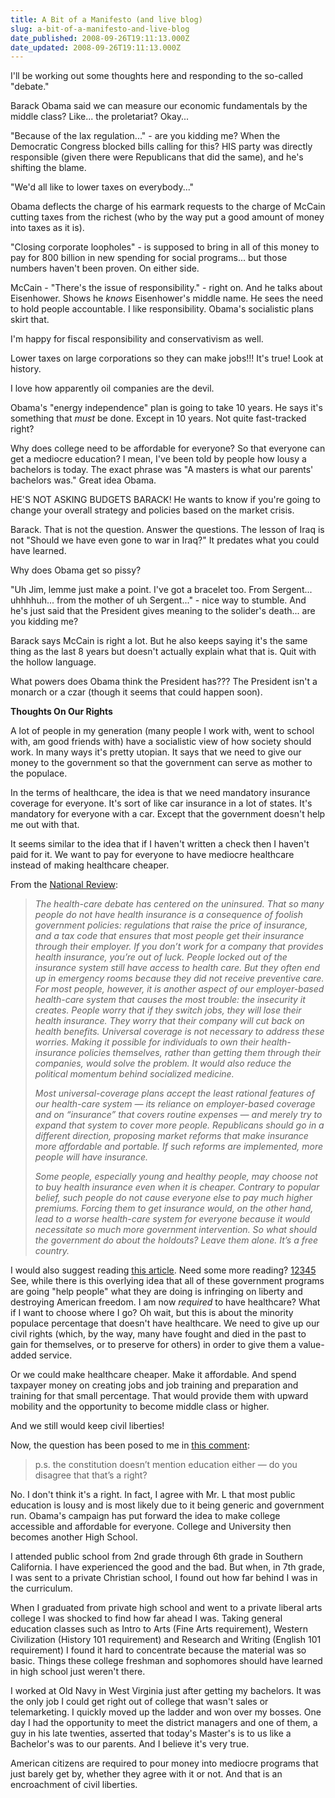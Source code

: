 ```yaml
---
title: A Bit of a Manifesto (and live blog)
slug: a-bit-of-a-manifesto-and-live-blog
date_published: 2008-09-26T19:11:13.000Z
date_updated: 2008-09-26T19:11:13.000Z
---
```


I'll be working out some thoughts here and responding to the so-called "debate."

Barack Obama said we can measure our economic fundamentals by the middle class? Like... the proletariat? Okay...

"Because of the lax regulation..." - are you kidding me? When the Democratic Congress blocked bills calling for this? HIS party was directly responsible (given there were Republicans that did the same), and he's shifting the blame.

"We'd all like to lower taxes on everybody..."

Obama deflects the charge of his earmark requests to the charge of McCain cutting taxes from the richest (who by the way put a good amount of money into taxes as it is).

"Closing corporate loopholes" - is supposed to bring in all of this money to pay for 800 billion in new spending for social programs... but those numbers haven't been proven. On either side.

McCain - "There's the issue of responsibility." - right on. And he talks about Eisenhower. Shows he *knows* Eisenhower's middle name. He sees the need to hold people accountable. I like responsibility. Obama's socialistic plans skirt that.

I'm happy for fiscal responsibility and conservativism as well.

Lower taxes on large corporations so they can make jobs!!! It's true! Look at history.

I love how apparently oil companies are the devil.

Obama's "energy independence" plan is going to take 10 years. He says it's something that *must* be done. Except in 10 years. Not quite fast-tracked right?

Why does college need to be affordable for everyone? So that everyone can get a mediocre education? I mean, I've been told by people how lousy a bachelors is today. The exact phrase was "A masters is what our parents' bachelors was." Great idea Obama.

HE'S NOT ASKING BUDGETS BARACK! He wants to know if you're going to change your overall strategy and policies based on the market crisis.

Barack. That is not the question. Answer the questions. The lesson of Iraq is not "Should we have even gone to war in Iraq?" It predates what you could have learned.

Why does Obama get so pissy?

"Uh Jim, lemme just make a point. I've got a bracelet too. From Sergent... uhhhhuh... from the mother of uh Sergent..." - nice way to stumble. And he's just said that the President gives meaning to the solider's death... are you kidding me?

Barack says McCain is right a lot. But he also keeps saying it's the same thing as the last 8 years but doesn't actually explain what that is. Quit with the hollow language.

What powers does Obama think the President has??? The President isn't a monarch or a czar (though it seems that could happen soon).

**Thoughts On Our Rights**

A lot of people in my generation (many people I work with, went to school with, am good friends with) have a socialistic view of how society should work. In many ways it's pretty utopian. It says that we need to give our money to the government so that the government can serve as mother to the populace.

In the terms of healthcare, the idea is that we need mandatory insurance coverage for everyone. It's sort of like car insurance in a lot of states. It's mandatory for everyone with a car. Except that the government doesn't help me out with that.

It seems similar to the idea that if I haven't written a check then I haven't paid for it. We want to pay for everyone to have mediocre healthcare instead of making healthcare cheaper.

From the [National Review](http://article.nationalreview.com/?q=ZWFkZDBlNjk3YjFhMDE1MWVlODc5NGM4MmQ4MmRhMTM=):

> *The health-care debate has centered on the uninsured. That so many people do not have health insurance is a consequence of foolish government policies: regulations that raise the price of insurance, and a tax code that ensures that most people get their insurance through their employer. If you don’t work for a company that provides health insurance, you’re out of luck. People locked out of the insurance system still have access to health care. But they often end up in emergency rooms because they did not receive preventive care.*
> *For most people, however, it is another aspect of our employer-based health-care system that causes the most trouble: the insecurity it creates. People worry that if they switch jobs, they will lose their health insurance. They worry that their company will cut back on health benefits. Universal coverage is not necessary to address these worries. Making it possible for individuals to own their health-insurance policies themselves, rather than getting them through their companies, would solve the problem. It would also reduce the political momentum behind socialized medicine.*
> 
> *Most universal-coverage plans accept the least rational features of our health-care system — its reliance on employer-based coverage and on “insurance” that covers routine expenses — and merely try to expand that system to cover more people. Republicans should go in a different direction, proposing market reforms that make insurance more affordable and portable. If such reforms are implemented, more people will have insurance.*
> 
> *Some people, especially young and healthy people, may choose not to buy health insurance even when it is cheaper. Contrary to popular belief, such people do not cause everyone else to pay much higher premiums. Forcing them to get insurance would, on the other hand, lead to a worse health-care system for everyone because it would necessitate so much more government intervention. So what should the government do about the holdouts? Leave them alone. It’s a free country.*

I would also suggest reading [this article](http://article.nationalreview.com/?q=MjY5OWFjMGE2N2UyMDdkNTRmMmQ1YTVkZjJhMzhkYmI=). Need some more reading? [1](http://socglory.blogspot.com/)[2](http://www.angelfire.com/pa/sergeman/issues/healthcare/socialized.html)[3](http://www.crooksandliars.com/2008/08/26/saving-money-with-universal-healthcare/)[4](http://www.latimes.com/news/opinion/la-oe-tanner5apr05,0,2227144.story)[5](http://www.theobjectivestandard.com/issues/2007-winter/moral-vs-universal-health-care.asp)
See, while there is this overlying idea that all of these government programs are going "help people" what they are doing is infringing on liberty and destroying American freedom. I am now *required* to have healthcare? What if I want to choose where I go? Oh wait, but this is about the minority populace percentage that doesn't have healthcare. We need to give up our civil rights (which, by the way, many have fought and died in the past to gain for themselves, or to preserve for others) in order to give them a value-added service.

Or we could make healthcare cheaper. Make it affordable. And spend taxpayer money on creating jobs and job training and preparation and training for that small percentage. That would provide them with upward mobility and the opportunity to become middle class or higher.

And we still would keep civil liberties!

Now, the question has been posed to me in [this comment](http://joel.thegoodmanblog.com/2008/09/25/yay-uhc-yay-socialised-medicine/#comment-583):

> p.s. the constitution doesn’t mention education either — do you disagree that that’s a right?

No. I don't think it's a right. In fact, I agree with Mr. L that most public education is lousy and is most likely due to it being generic and government run. Obama's campaign has put forward the idea to make college accessible and affordable for everyone. College and University then becomes another High School.

I attended public school from 2nd grade through 6th grade in Southern California. I have experienced the good and the bad. But when, in 7th grade, I was sent to a private Christian school, I found out how far behind I was in the curriculum.

When I graduated from private high school and went to a private liberal arts college I was shocked to find how far ahead I was. Taking general education classes such as Intro to Arts (Fine Arts requirement), Western Civilization (History 101 requirement) and Research and Writing (English 101 requirement) I found it hard to concentrate because the material was so basic. Things these college freshman and sophomores should have learned in high school just weren't there.

I worked at Old Navy in West Virginia just after getting my bachelors. It was the only job I could get right out of college that wasn't sales or telemarketing. I quickly moved up the ladder and won over my bosses. One day I had the opportunity to meet the district managers and one of them, a guy in his late twenties, asserted that today's Master's is to us like a Bachelor's was to our parents. And I believe it's very true.

American citizens are required to pour money into mediocre programs that just barely get by, whether they agree with it or not. And that is an encroachment of civil liberties.
